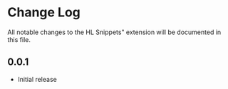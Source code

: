 <!-- @format -->

# Change Log

All notable changes to the HL Snippets" extension will be documented in this file.

## 0.0.1

-   Initial release
